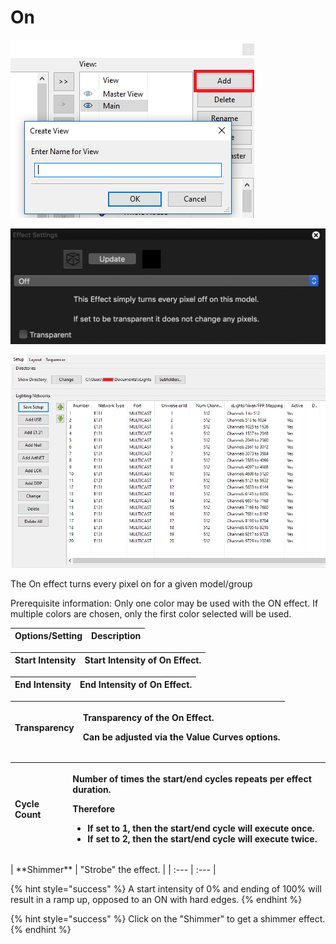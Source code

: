 # On

![Icon](../../.gitbook/assets/image%20%28271%29.png)

![Sequencer Grid](../../.gitbook/assets/image%20%28669%29.png)

![](../../.gitbook/assets/image%20%28103%29.png)

The On effect turns every pixel on for a given model/group

Prerequisite information: Only one color may be used with the ON effect. If multiple colors are chosen, only the first color selected will be used.

| **Options/Setting** | **Description** |
| :--- | :--- |


| **Start Intensity** |  Start Intensity of On Effect. |
| :--- | :--- |


| **End Intensity** | End Intensity of On Effect. |
| :--- | :--- |


<table>
  <thead>
    <tr>
      <th style="text-align:left"><b>Transparency</b>
      </th>
      <th style="text-align:left">
        <p>Transparency of the On Effect.</p>
        <p>Can be adjusted via the Value Curves options.</p>
      </th>
    </tr>
  </thead>
  <tbody></tbody>
</table><table>
  <thead>
    <tr>
      <th style="text-align:left"><b>Cycle Count</b>
      </th>
      <th style="text-align:left">
        <p>Number of times the start/end cycles repeats per effect duration.</p>
        <p>Therefore</p>
        <ul>
          <li>If set to 1, then the start/end cycle will execute once.</li>
          <li>If set to 2, then the start/end cycle will execute twice.</li>
        </ul>
      </th>
    </tr>
  </thead>
  <tbody></tbody>
</table>| **Shimmer** | "Strobe" the effect. |
| :--- | :--- |


{% hint style="success" %}
A start intensity of 0% and ending of 100% will result in a ramp up, opposed to an ON with hard edges.
{% endhint %}

{% hint style="success" %}
Click on the "Shimmer" to get a shimmer effect.
{% endhint %}

